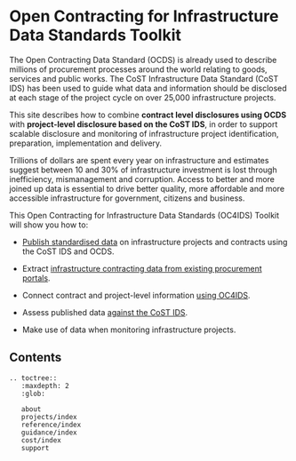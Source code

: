 # Open Contracting for Infrastructure Data Standards Toolkit

The Open Contracting Data Standard (OCDS) is already used to describe millions of procurement processes around the world relating to goods, services and public works. The CoST Infrastructure Data Standard (CoST IDS) has been used to guide what data and information should be disclosed at each stage of the project cycle on over 25,000 infrastructure projects.

This site describes how to combine **contract level disclosures using OCDS** with **project-level disclosure based on the CoST IDS**, in order to support scalable disclosure and monitoring of infrastructure project identification, preparation, implementation and delivery.

Trillions of dollars are spent every year on infrastructure and estimates suggest between 10 and 30% of infrastructure investment is lost through inefficiency, mismanagement and corruption. Access to better and more joined up data is essential to drive better quality, more affordable and more accessible infrastructure for government, citizens and business.

This Open Contracting for Infrastructure Data Standards (OC4IDS) Toolkit will show you how to:

* [Publish standardised data](guidance/publishing.md) on infrastructure projects and contracts using the CoST IDS and OCDS.

* Extract [infrastructure contracting data from existing procurement portals](guidance/using.md).

* Connect contract and project-level information [using OC4IDS](projects/index.md).

* Assess published data [against the CoST IDS](guidance/evaluating.md).

* Make use of data when monitoring infrastructure projects.

## Contents

```eval_rst
.. toctree::
   :maxdepth: 2
   :glob:

   about
   projects/index
   reference/index
   guidance/index
   cost/index
   support
```
